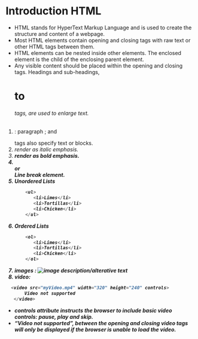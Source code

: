 # Introduction HTML
- HTML stands for HyperText Markup Language and is used to create the structure and content of a webpage.
- Most HTML elements contain opening and closing tags with raw text or other HTML tags between them.
- HTML elements can be nested inside other elements. The enclosed element is the child of the enclosing parent element.
- Any visible content should be placed within the opening and closing <body> tags.
Headings and sub-headings, <h1> to <h6> tags, are used to enlarge text.

1. <p>: paragraph ; <span> and <div> tags also specify text or blocks.
2. <em> render as italic emphasis.
3. <strong> render as bold emphasis.
4. <br> or <br/> Line break element.
5. Unordered Lists <ul></ul>
    ```js
        <ul>
           <li>Limes</li>
           <li>Tortillas</li>
           <li>Chicken</li>
        </ul>
    ```
6. Ordered Lists <ol></ol>
    ```js
        <ol>
           <li>Limes</li>
           <li>Tortillas</li>
           <li>Chicken</li>
        </ol>
    ```
7. images : <img src="image-location.jpg" alt="image description/alterative text" />
8. video:
 ```js
   <video src="myVideo.mp4" width="320" height="240" controls>
        Video not supported
    </video>
 ```
 - controls attribute instructs the browser to include basic video controls: pause, play and skip.
 - “Video not supported”, between the opening and closing video tags will only be displayed if the browser is unable to load the video.
